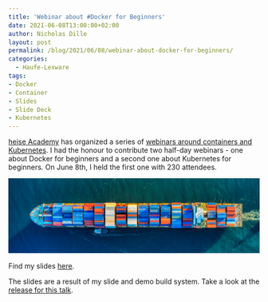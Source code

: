 ```yaml
---
title: 'Webinar about #Docker for Beginners'
date: 2021-06-08T13:00:00+02:00
author: Nicholas Dille
layout: post
permalink: /blog/2021/06/08/webinar-about-docker-for-beginners/
categories:
  - Haufe-Lexware
tags:
- Docker
- Container
- Slides
- Slide Deck
- Kubernetes
---
```

[heise Academy](https://heise-academy.de/) has organized a series of [webinars around containers and Kubernetes](https://webinare.heise.de/kubernetes/). I had the honour to contribute two half-day webinars - one about Docker for beginners and a second one about Kubernetes for beginners. On June 8th, I held the first one with 230 attendees.

<img src="/media/2021/06/cameron-venti-1cqIcrWFQBI-unsplash.jpg" style="object-fit: cover; object-position: center; width: 100%; height: 150px;" />

<!--more-->

Find my slides [here](https://dille.name/slides/2021-06-08/heise-Docker-und-Co-leicht-gemacht.html#/).

The slides are a result of my slide and demo build system. Take a look at the [release for this talk](https://github.com/nicholasdille/container-slides/releases/tag/2021-06-08).
